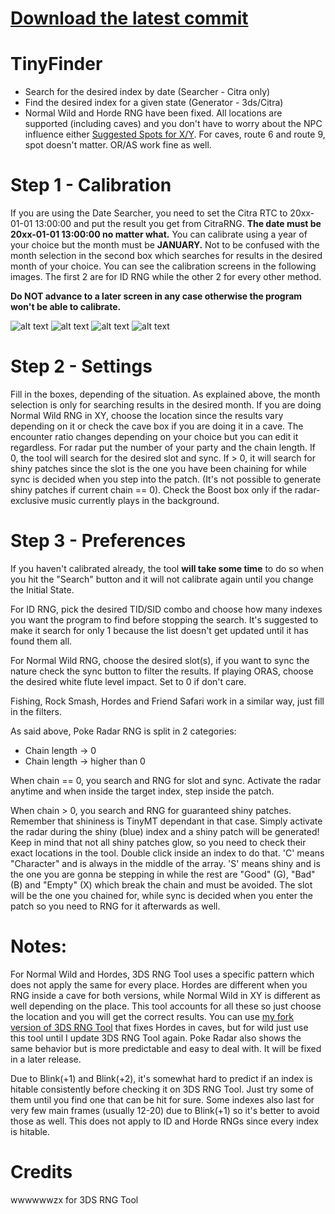 # [Download the latest commit](https://drive.google.com/uc?id=1E-WxiYm0G551tEjuJOOqvnCwsZkA7IvK&export=download)

# TinyFinder

- Search for the desired index by date (Searcher - Citra only)
- Find the desired index for a given state (Generator - 3ds/Citra)
- Normal Wild and Horde RNG have been fixed. All locations are supported (including caves) and you don't have to worry about the NPC influence either
[Suggested Spots for X/Y](https://imgur.com/a/pGk0bhM). For caves, route 6 and route 9, spot doesn't matter. OR/AS work fine as well.

# Step 1 - Calibration

If you are using the Date Searcher, you need to set the Citra RTC to 20xx-01-01 13:00:00 and put the result you get from CitraRNG.
**The date must be 20xx-01-01 13:00:00 no matter what.** You can calibrate using a year of your choice but the month must be **JANUARY.** Not to be confused with the month selection in the second box which searches for results in the desired month of your choice.
You can see the calibration screens in the following images. The first 2 are for ID RNG while the other 2 for every other method. 

**Do NOT advance to a later screen in any case otherwise the program won't be able to calibrate.**

![alt text](https://i.imgur.com/ErdQIpn.png) 
![alt text](https://i.imgur.com/QeYvYQV.png)
![alt text](https://i.imgur.com/oh7Fu7b.png) ![alt text](https://i.imgur.com/l8SLKbb.png)

# Step 2 - Settings

Fill in the boxes, depending of the situation. As explained above, the month selection is only for searching results in the desired month. If you are doing Normal Wild RNG in XY, choose the location since the results vary depending on it or check the cave box if you are doing it in a cave. The encounter ratio changes depending on your choice but you can edit it regardless. For radar put the number of your party and the chain length. If 0, the tool will search for the desired slot and sync. If > 0, it will search for shiny patches since the slot is the one you have been chaining for while sync is decided when you step into the patch. (It's not possible to generate shiny patches if current chain == 0). Check the Boost box only if the radar-exclusive music currently plays in the background.


# Step 3 - Preferences

If you haven't calibrated already, the tool **will take some time** to do so when you hit the "Search" button and it will not calibrate again until you change the Initial State.

For ID RNG, pick the desired TID/SID combo and choose how many indexes you want the program to find before stopping the search. It's suggested to make it search for only 1 because the list doesn't get updated until it has found them all.

For Normal Wild RNG, choose the desired slot(s), if you want to sync the nature check the sync button to filter the results. If playing ORAS, choose the desired white flute level impact. Set to 0 if don't care.

Fishing, Rock Smash, Hordes and Friend Safari work in a similar way, just fill in the filters.

As said above, Poke Radar RNG is split in 2 categories:
- Chain length -> 0 
- Chain length -> higher than 0

When chain == 0, you search and RNG for slot and sync. Activate the radar anytime and when inside the target index, step inside the patch.

When chain > 0, you search and RNG for guaranteed shiny patches. Remember that shininess is TinyMT dependant in that case. Simply activate the radar during the shiny (blue) index and a shiny patch will be generated! Keep in mind that not all shiny patches glow, so you need to check their exact locations in the tool. Double click inside an index to do that. 'C' means "Character" and is always in the middle of the array. 'S' means shiny and is the one you are gonna be stepping in while the rest are "Good" (G), "Bad" (B) and "Empty" (X) which break the chain and must be avoided. The slot will be the one you chained for, while sync is decided when you enter the patch so you need to RNG for it afterwards as well.

# Notes:
For Normal Wild and Hordes, 3DS RNG Tool uses a specific pattern which does not apply the same for every place. Hordes are different when you RNG inside a cave for both versions, while Normal Wild in XY is different as well depending on the place. This tool accounts for all these so just choose the location and you will get the correct results. You can use [my fork version of 3DS RNG Tool](https://github.com/Bambo-Rambo/3DSRNGTool) that fixes Hordes in caves, but for wild just use this tool until I update 3DS RNG Tool again. Poke Radar also shows the same behavior but is more predictable and easy to deal with. It will be fixed in a later release.

Due to Blink(+1) and Blink(+2), it's somewhat hard to predict if an index is hitable consistently before checking it on 3DS RNG Tool. Just try some of them until you find one that can be hit for sure. Some indexes also last for very few main frames (usually 12-20) due to Blink(+1) so it's better to avoid those as well. This does not apply to ID and Horde RNGs since every index is hitable.

# Credits
wwwwwwzx for 3DS RNG Tool
